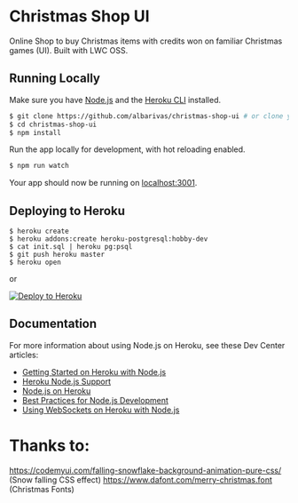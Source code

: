 # Christmas Shop UI

Online Shop to buy Christmas items with credits won on familiar Christmas games (UI).
Built with LWC OSS.

## Running Locally

Make sure you have [Node.js](http://nodejs.org/) and the [Heroku CLI](https://cli.heroku.com/) installed.

```sh
$ git clone https://github.com/albarivas/christmas-shop-ui # or clone your own fork
$ cd christmas-shop-ui
$ npm install
```

Run the app locally for development, with hot reloading enabled.

```sh
$ npm run watch
```

Your app should now be running on [localhost:3001](http://localhost:3001/).

## Deploying to Heroku

```
$ heroku create
$ heroku addons:create heroku-postgresql:hobby-dev
$ cat init.sql | heroku pg:psql
$ git push heroku master
$ heroku open
```

or

[![Deploy to Heroku](https://www.herokucdn.com/deploy/button.png)](https://heroku.com/deploy)

## Documentation

For more information about using Node.js on Heroku, see these Dev Center articles:

-   [Getting Started on Heroku with Node.js](https://devcenter.heroku.com/articles/getting-started-with-nodejs)
-   [Heroku Node.js Support](https://devcenter.heroku.com/articles/nodejs-support)
-   [Node.js on Heroku](https://devcenter.heroku.com/categories/nodejs)
-   [Best Practices for Node.js Development](https://devcenter.heroku.com/articles/node-best-practices)
-   [Using WebSockets on Heroku with Node.js](https://devcenter.heroku.com/articles/node-websockets)

# Thanks to:

https://codemyui.com/falling-snowflake-background-animation-pure-css/ (Snow falling CSS effect)
https://www.dafont.com/merry-christmas.font (Christmas Fonts)
